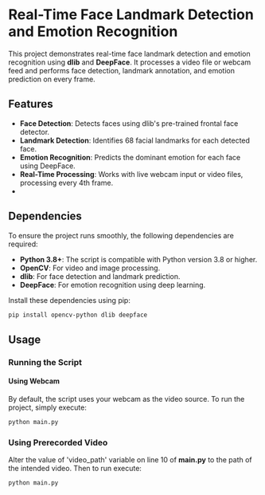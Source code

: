 # Real-Time Face Landmark Detection and Emotion Recognition

This project demonstrates real-time face landmark detection and emotion recognition using **dlib** and **DeepFace**. It processes a video file or webcam feed and performs face detection, landmark annotation, and emotion prediction on every frame.

## Features
- **Face Detection**: Detects faces using dlib's pre-trained frontal face detector.
- **Landmark Detection**: Identifies 68 facial landmarks for each detected face.
- **Emotion Recognition**: Predicts the dominant emotion for each face using DeepFace.
- **Real-Time Processing**: Works with live webcam input or video files, processing every 4th frame.
- 
## Dependencies

To ensure the project runs smoothly, the following dependencies are required:

- **Python 3.8+**: The script is compatible with Python version 3.8 or higher.
- **OpenCV**: For video and image processing.
- **dlib**: For face detection and landmark prediction.
- **DeepFace**: For emotion recognition using deep learning.

Install these dependencies using pip:
```bash
pip install opencv-python dlib deepface
```
## Usage 
### Running the Script

#### Using Webcam
By default, the script uses your webcam as the video source. To run the project, simply execute:
```bash
python main.py
```
### Using Prerecorded Video
Alter the value of 'video_path' variable on line 10 of **main.py** to the path of the intended video. Then to run execute:
```bash
python main.py
```
